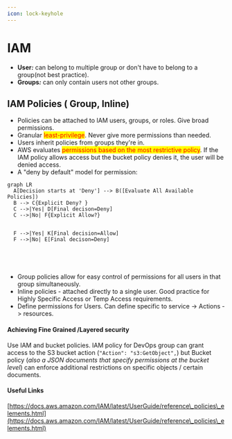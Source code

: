 ```yaml
---
icon: lock-keyhole
---
```


# IAM

* **User**_**:**_ can belong to multiple group or don't have to belong to a group(not best practice).
* **Groups**_**:**_ can only contain users not other groups.

## IAM Policies ( Group, Inline)

* Policies can be attached to IAM users, groups, or roles. Give broad permissions.
* Granular <mark style="color:red;">least-privilege</mark>. Never give more permissions than needed.
* Users inherit policies from groups they're in.
* AWS evaluates <mark style="color:red;">permissions based on the most restrictive policy</mark>. If the  IAM policy allows access but the bucket policy denies it, the user will be denied access.
* A "deny by default"  model for permission:

```mermaid
graph LR
  A[Decision starts at 'Deny'] --> B([Evaluate All Available Policies])
  B --> C{Explicit Deny? }
  C -->|Yes| D[Final decison=Deny]
  C -->|No| F{Explicit Allow?}
 
 
  F -->|Yes| K[Final decision=Allow]
  F -->|No| E[Final decison=Deny]





```

* Group policies allow for easy control of permissions for all users in that group simultaneously.
* Inline policies - attached directly to a single user.  Good practice for Highly Specific Access or Temp Access requirements.
* Define permissions for Users. Can define specific to service -> Actions -> resources.&#x20;

#### Achieving Fine Grained /Layered security &#x20;

Use IAM and bucket policies. IAM policy for DevOps group can grant access to the S3 bucket action (`"Action": "s3:GetObject",`) but Bucket policy (_also a JSON documents that specify permissions at the bucket level_) can enforce additional restrictions on specific objects / certain documents.



#### Useful Links

[https://docs.aws.amazon.com/IAM/latest/UserGuide/reference\_policies\_elements.html](https://docs.aws.amazon.com/IAM/latest/UserGuide/reference\_policies\_elements.html)



